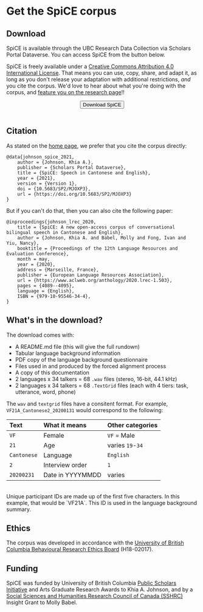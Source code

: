 # Get the SpiCE corpus 

## Download

SpiCE is available through the UBC Research Data Collection via Scholars Portal Dataverse. You can access SpiCE from the button below. 

SpiCE is freely available under a [Creative Commons Attribution 4.0 International License](https://creativecommons.org/licenses/by/4.0/). That means you can use, copy, share, and adapt it, as long as you don't release your adaptation with additional restrictions, *and* you cite the corpus. We'd love to hear about what you're doing with the corpus, and [feature you on the research page](research.md)!!

<div align="center"><button class="button" onclick="https://doi.org/10.5683/SP2/MJOXP3">Download SpiCE</button></div>
<br>

## Citation

As stated on the [home page](index.md), we prefer that you cite the corpus directly:

```text
@data{johnson_spice_2021,
	author = {Johnson, Khia A.},
	publisher = {Scholars Portal Dataverse},
	title = {SpiCE: Speech in Cantonese and English},
	year = {2021},
	version = {Version 1},
	doi = {10.5683/SP2/MJOXP3},
	url = {https://doi.org/10.5683/SP2/MJOXP3}
} 
```

But if you can't do that, then you can also cite the following paper:

```text
@inproceedings{johnson_lrec_2020,
    title = {SpiCE: A new open-access corpus of conversational bilingual speech in Cantonese and English},
    author = {Johnson, Khia A. and Babel, Molly and Fong, Ivan and Yiu, Nancy},
    booktitle = {Proceedings of the 12th Language Resources and Evaluation Conference},
    month = may,
    year = {2020},
    address = {Marseille, France},
    publisher = {European Language Resources Association},
    url = {https://www.aclweb.org/anthology/2020.lrec-1.503},
    pages = {4089--4095},
    language = {English},
    ISBN = {979-10-95546-34-4},
}
```

## What's in the download?

The download comes with:

- A README.md file (this will give the full rundown)
- Tabular language background information
- PDF copy of the language background questionnaire
- Files used in and produced by the forced alignment process
- A copy of this documentation
- 2 languages x 34 talkers = 68 `.wav` files (stereo, 16-bit, 44.1 kHz)
- 2 languages x 34 talkers = 68 `.TextGrid` files (each with 4 tiers: task, utterance, word, phone)

The `wav` and `textgrid` files have a consitent format. For example, `VF21A_Cantonese2_20200131` would correspond to the following:

| Text                | What it means    | Other categories |
| :------------------ | :--------------- | :--------------- |
| `VF`                | Female           | `VF` = Male      |
| `21`                | Age              | varies `19`-`34` |
| `Cantonese`         | Language         | `English`        |
| `2`                 | Interview order  | `1`              |
| `20200231`          | Date in YYYYMMDD | varies           |

<br>
Unique participant IDs are made up of the first five characters. In this example, that would be `VF21A`. This ID is used in the language background summary. 

## Ethics

The corpus was developed in accordance with the [University of British Columbia Behavioural Research Ethics Board](https://ethics.research.ubc.ca/behavioural-research-ethics) (H18-02017). 

## Funding

SpiCE was funded by University of British Columbia [Public Scholars Initiative](https://www.grad.ubc.ca/psi) and Arts Graduate Research Awards to Khia A. Johnson, and by a [Social Sciences and Humanities Research Council of Canada (SSHRC)](https://www.sshrc-crsh.gc.ca/) Insight Grant to Molly Babel. 

